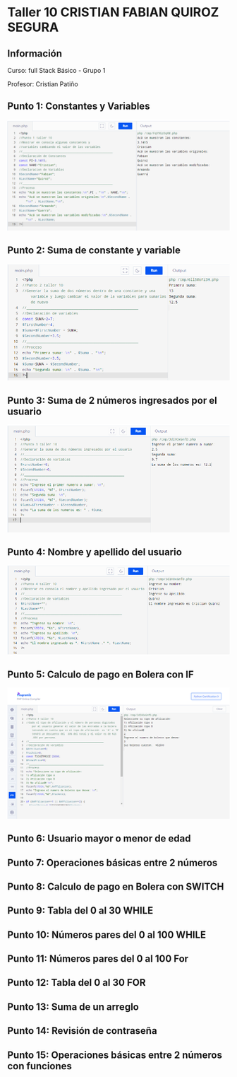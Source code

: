 <h1>Taller 10 CRISTIAN FABIAN QUIROZ SEGURA </h1>

<h2> Información</h2>
<p>Curso: full Stack Básico - Grupo 1 </p>
<p>Profesor: Cristian Patiño</p>

<h2> Punto 1: Constantes y Variables</h2>
<img src="./public/images/Punto1.PNG" alt="html">

<h2> Punto 2: Suma de constante y variable</h2>
<img src="./public/images/Punto2.PNG" alt="html">

<h2> Punto 3: Suma de 2 números ingresados por el usuario</h2>
<img src="./public/images/Punto3.PNG" alt="html">

<h2> Punto 4: Nombre y apellido del usuario</h2>
<img src="./public/images/Punto4.PNG" alt="html">

<h2> Punto 5: Calculo de pago en Bolera con IF</h2>
<img src="./public/images/Punto5.PNG" alt="html">

<h2> Punto 6: Usuario mayor o menor de edad</h2>

<h2> Punto 7: Operaciones básicas entre 2 números</h2>

<h2> Punto 8: Calculo de pago en Bolera con SWITCH</h2>

<h2> Punto 9: Tabla del 0 al 30 WHILE</h2>

<h2> Punto 10: Números pares del 0 al 100 WHILE</h2>

<h2> Punto 11: Números pares del 0 al 100 For</h2>

<h2> Punto 12: Tabla del 0 al 30 FOR</h2>

<h2> Punto 13: Suma de un arreglo</h2>

<h2> Punto 14: Revisión de contraseña</h2>

<h2> Punto 15: Operaciones básicas entre 2 números con funciones</h2>